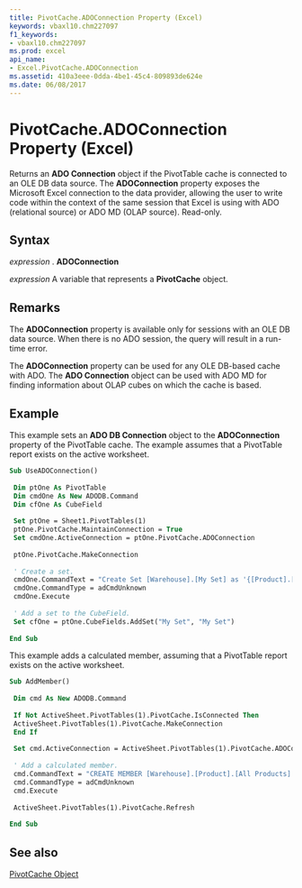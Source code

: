 ```yaml
---
title: PivotCache.ADOConnection Property (Excel)
keywords: vbaxl10.chm227097
f1_keywords:
- vbaxl10.chm227097
ms.prod: excel
api_name:
- Excel.PivotCache.ADOConnection
ms.assetid: 410a3eee-0dda-4be1-45c4-809893de624e
ms.date: 06/08/2017
---
```



# PivotCache.ADOConnection Property (Excel)

Returns an  **ADO Connection** object if the PivotTable cache is connected to an OLE DB data source. The **ADOConnection** property exposes the Microsoft Excel connection to the data provider, allowing the user to write code within the context of the same session that Excel is using with ADO (relational source) or ADO MD (OLAP source). Read-only.


## Syntax

 _expression_ . **ADOConnection**

 _expression_ A variable that represents a **PivotCache** object.


## Remarks

The  **ADOConnection** property is available only for sessions with an OLE DB data source. When there is no ADO session, the query will result in a run-time error.

The  **ADOConnection** property can be used for any OLE DB-based cache with ADO. The **ADO Connection** object can be used with ADO MD for finding information about OLAP cubes on which the cache is based.


## Example

This example sets an  **ADO DB Connection** object to the **ADOConnection** property of the PivotTable cache. The example assumes that a PivotTable report exists on the active worksheet.


```vb
Sub UseADOConnection() 
 
 Dim ptOne As PivotTable 
 Dim cmdOne As New ADODB.Command 
 Dim cfOne As CubeField 
 
 Set ptOne = Sheet1.PivotTables(1) 
 ptOne.PivotCache.MaintainConnection = True 
 Set cmdOne.ActiveConnection = ptOne.PivotCache.ADOConnection 
 
 ptOne.PivotCache.MakeConnection 
 
 ' Create a set. 
 cmdOne.CommandText = "Create Set [Warehouse].[My Set] as '{[Product].[All Products].Children}'" 
 cmdOne.CommandType = adCmdUnknown 
 cmdOne.Execute 
 
 ' Add a set to the CubeField. 
 Set cfOne = ptOne.CubeFields.AddSet("My Set", "My Set") 
 
End Sub
```

This example adds a calculated member, assuming that a PivotTable report exists on the active worksheet.




```vb
Sub AddMember() 
 
 Dim cmd As New ADODB.Command 
 
 If Not ActiveSheet.PivotTables(1).PivotCache.IsConnected Then 
 ActiveSheet.PivotTables(1).PivotCache.MakeConnection 
 End If 
 
 Set cmd.ActiveConnection = ActiveSheet.PivotTables(1).PivotCache.ADOConnection 
 
 ' Add a calculated member. 
 cmd.CommandText = "CREATE MEMBER [Warehouse].[Product].[All Products].[Drink and Non-Consumable] AS '[Product].[All Products].[Drink] + [Product].[All Products].[Non-Consumable]'" 
 cmd.CommandType = adCmdUnknown 
 cmd.Execute 
 
 ActiveSheet.PivotTables(1).PivotCache.Refresh 
 
End Sub
```


## See also


[PivotCache Object](Excel.PivotCache.md)

